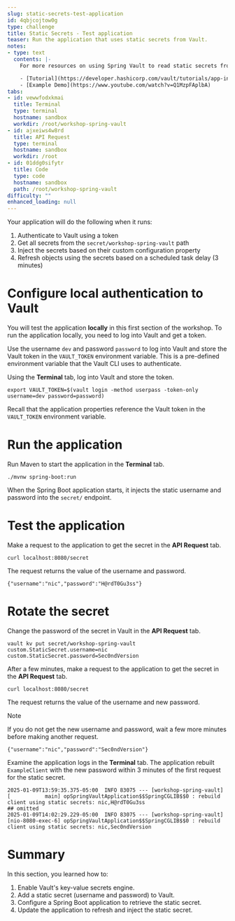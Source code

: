 ```yaml
---
slug: static-secrets-test-application
id: 4qbjcojtow0g
type: challenge
title: Static Secrets - Test application
teaser: Run the application that uses static secrets from Vault.
notes:
- type: text
  contents: |-
    For more resources on using Spring Vault to read static secrets from Vault, check out:

    - [Tutorial](https://developer.hashicorp.com/vault/tutorials/app-integration/spring-reload-secrets#reload-static-secrets)
    - [Example Demo](https://www.youtube.com/watch?v=Q1MzpFAplbA)
tabs:
- id: vewwfodxkmai
  title: Terminal
  type: terminal
  hostname: sandbox
  workdir: /root/workshop-spring-vault
- id: ajxeiws4w8rd
  title: API Request
  type: terminal
  hostname: sandbox
  workdir: /root
- id: 01ddg0sifytr
  title: Code
  type: code
  hostname: sandbox
  path: /root/workshop-spring-vault
difficulty: ""
enhanced_loading: null
---
```


Your application will do the following when it runs:

1. Authenticate to Vault using a token
1. Get all secrets from the `secret/workshop-spring-vault` path
1. Inject the secrets based on their custom configuration property
1. Refresh objects using the secrets based on a scheduled task delay (3 minutes)

Configure local authentication to Vault
===

You will test the application **locally** in this first section of the workshop.
To run the application locally, you need to log into Vault and get a token.

Use the username `dev` and password `password` to log into Vault and store the Vault token
in the `VAULT_TOKEN` environment variable. This is a pre-defined environment variable
that the Vault CLI uses to authenticate.

Using the **Terminal** tab, log into Vault and store the token.

```shell
export VAULT_TOKEN=$(vault login -method userpass -token-only username=dev password=password)
```

Recall that the application properties reference the Vault token in the `VAULT_TOKEN`
environment variable.

Run the application
===

Run Maven to start the application in the **Terminal** tab.

```shell
./mvnw spring-boot:run
```

When the Spring Boot application starts, it
injects the static username and password into the `secret/` endpoint.

Test the application
===

Make a request to the application to get the secret in the **API Request** tab.

```shell
curl localhost:8080/secret
```

The request returns the value of the username and password.

```shell,nocopy
{"username":"nic","password":"H@rdT0Gu3ss"}
```

Rotate the secret
===

Change the password of the secret in Vault in the **API Request** tab.

```shell
vault kv put secret/workshop-spring-vault custom.StaticSecret.username=nic custom.StaticSecret.password=Sec0ndVersion
```

After a few minutes, make a request to the application to get the secret in
the **API Request** tab.

```shell
curl localhost:8080/secret
```

The request returns the value of the username and new password.

> [!NOTE]
> If you do not get the new username and password, wait a few more minutes before making another request.


```shell,nocopy
{"username":"nic","password":"Sec0ndVersion"}
```

Examine the application logs in the **Terminal** tab.
The application rebuilt `ExampleClient` with the new password within 3 minutes
of the first request for the static secret.

```shell,nocopy
2025-01-09T13:59:35.375-05:00  INFO 83075 --- [workshop-spring-vault] [           main] opSpringVaultApplication$$SpringCGLIB$$0 : rebuild client using static secrets: nic,H@rdT0Gu3ss
## omitted
2025-01-09T14:02:29.229-05:00  INFO 83075 --- [workshop-spring-vault] [nio-8080-exec-6] opSpringVaultApplication$$SpringCGLIB$$0 : rebuild client using static secrets: nic,Sec0ndVersion
```

Summary
===

In this section, you learned how to:

1. Enable Vault's key-value secrets engine.
2. Add a static secret (username and password) to Vault.
3. Configure a Spring Boot application to retrieve the static secret.
4. Update the application to refresh and inject the static secret.

